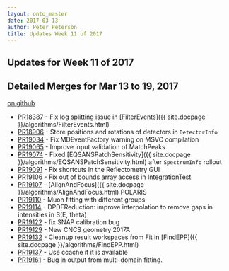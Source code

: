```yaml
---
layout: onto_master
date: 2017-03-13
author: Peter Peterson
title: Updates Week 11 of 2017
---
```

Updates for Week 11 of 2017
---------------------------

Detailed Merges for Mar 13 to 19, 2017
--------------------------------------
[on github](https://github.com/mantidproject/mantid/pulls?q=is%3Apr+merged%3A2017-03-14..2017-03-19)

* [PR18387](https://github.com/mantidproject/mantid/pull/18387) - Fix log splitting issue in [FilterEvents]({{ site.docpage }}/algorithms/FilterEvents.html)
* [PR18906](https://github.com/mantidproject/mantid/pull/18906) - Store positions and rotations of detectors in `DetectorInfo`
* [PR19034](https://github.com/mantidproject/mantid/pull/19034) - Fix MDEventFactory warning on MSVC compilation
* [PR19065](https://github.com/mantidproject/mantid/pull/19065) - Improve input validation of MatchPeaks
* [PR19074](https://github.com/mantidproject/mantid/pull/19074) - Fixed [EQSANSPatchSensitivity]({{ site.docpage }}/algorithms/EQSANSPatchSensitivity.html) after `SpectrumInfo` rollout
* [PR19091](https://github.com/mantidproject/mantid/pull/19091) - Fix shortcuts in the Reflectometry GUI
* [PR19106](https://github.com/mantidproject/mantid/pull/19106) - Fix out of bounds array access in IntegrationTest
* [PR19107](https://github.com/mantidproject/mantid/pull/19107) - [AlignAndFocus]({{ site.docpage }}/algorithms/AlignAndFocus.html) POLARIS
* [PR19110](https://github.com/mantidproject/mantid/pull/19110) - Muon fitting with different groups
* [PR19114](https://github.com/mantidproject/mantid/pull/19114) - DPDFReduction: improve interpolation to remove gaps in intensities in S(E, theta)
* [PR19122](https://github.com/mantidproject/mantid/pull/19122) - fix SNAP calibration bug
* [PR19129](https://github.com/mantidproject/mantid/pull/19129) - New CNCS geometry 2017A
* [PR19132](https://github.com/mantidproject/mantid/pull/19132) - Cleanup result workspaces from Fit in [FindEPP]({{ site.docpage }}/algorithms/FindEPP.html)
* [PR19137](https://github.com/mantidproject/mantid/pull/19137) - Use ccache if it is available
* [PR19161](https://github.com/mantidproject/mantid/pull/19161) - Bug in output from multi-domain fitting.
